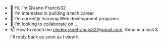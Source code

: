 - 👋 Hi, I’m @Jane-Francis32
- 👀 I’m interested in building a tech career 
- 🌱 I’m currently learning Web development programs 
- 💞️ I’m looking to collaborate on ...
- 📫 How to reach me chidex.janefrancis32@gmail.com,
Send in a mail & I'll reply back as soon as I view it

<!---
Jane-Francis32/Jane-Francis32 is a ✨ special ✨ repository because its `README.md` (this file) appears on your GitHub profile.
You can click the Preview link to take a look at your changes.
--->
